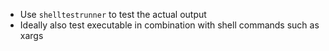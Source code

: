 
- Use `shelltestrunner` to test the actual output
- Ideally also test executable in combination with shell commands such as xargs
